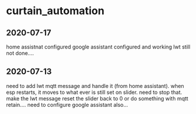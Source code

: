 # curtain_automation

## 2020-07-17
home assistnat configured
google assistant configured and working
lwt still not done....


## 2020-07-13
need to add lwt mqtt message and handle it (from home assistant).
when esp restarts, it moves to what ever is still set on slider.
need to stop that.
make the lwt message reset the slider back to 0
or do something with mqtt retain....
need to configure google assistant also...
